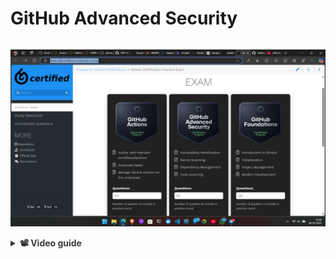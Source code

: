 # GitHub Advanced Security

<div style="display: flex; align-items: center; gap: 10px;" align="center">

[<img src="/Exam/04 GitHub Advanced Security/Screenshot (96).png">](https://ghcertified.com/practice_tests/)
</div>

<details>
  <summary style="opacity: 0.85;"><b>📽️ Video guide</b></summary><br>
  <div style="display: flex; align-items: center; gap: 10px;" align="center">

  [![Screenshot (97)](https://github.com/user-attachments/assets/a24596da-9891-4b23-ba62-54348ab1e646)](https://youtu.be/BNCv2O6vQC8)
  [![Screenshot 2025-02-08 180053](https://github.com/user-attachments/assets/8e4e172d-0cc5-4d10-8f2b-a155c4ddcdca)](https://youtu.be/i740xlsqxEM)
</details>
